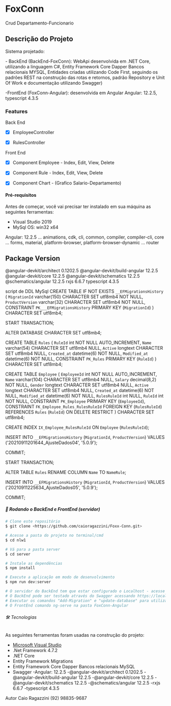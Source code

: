 # FoxConn
Crud Departamento-Funcionario

## Descrição do Projeto
<p align="left">
	Sistema projetado:
	<p>- BackEnd (BackEnd-FoxConn): WebApi desenvolvida em .NET Core, utilizando a linguagem C#, Entity Framework Core Dapper Bancos relacionais MYSQL, Entidades criadas utilizando Code First, seguindo os padrões REST na construção das rotas e retornos, padrão Repository e Unit Of Work e documentação utilizando Swagger)</p>
	<p>-FrontEnd (FoxConn-Angular): desenvolvida em Angular Angular: 12.2.5, typescript 4.3.5</p>
	
### Features
Back End
- [x] EmployeeController
- [x] RulesController


Front End
- [x] Component Employee - Index, Edit, View, Delete
- [x] Component Rule - Index, Edit, View, Delete
- [x] Component Chart - (Grafico Salario-Departamento)


#### Pré-requisitos

Antes de começar, você vai precisar ter instalado em sua máquina as seguintes ferramentas:
- Visual Studio 2019
- MySql 
OS: win32 x64

Angular: 12.2.5
... animations, cdk, cli, common, compiler, compiler-cli, core
... forms, material, platform-browser, platform-browser-dynamic
... router

Package                         Version
---------------------------------------------------------
@angular-devkit/architect       0.1202.5
@angular-devkit/build-angular   12.2.5
@angular-devkit/core            12.2.5
@angular-devkit/schematics      12.2.5
@schematics/angular             12.2.5
rxjs                            6.6.7
typescript                      4.3.5

script de DDL MySql
CREATE TABLE IF NOT EXISTS `__EFMigrationsHistory` (
    `MigrationId` varchar(150) CHARACTER SET utf8mb4 NOT NULL,
    `ProductVersion` varchar(32) CHARACTER SET utf8mb4 NOT NULL,
    CONSTRAINT `PK___EFMigrationsHistory` PRIMARY KEY (`MigrationId`)
) CHARACTER SET utf8mb4;

START TRANSACTION;

ALTER DATABASE CHARACTER SET utf8mb4;

CREATE TABLE `Rules` (
    `RuleId` int NOT NULL AUTO_INCREMENT,
    `Name` varchar(54) CHARACTER SET utf8mb4 NULL,
    `Active` longtext CHARACTER SET utf8mb4 NULL,
    `Created_at` datetime(6) NOT NULL,
    `Modified_at` datetime(6) NOT NULL,
    CONSTRAINT `PK_Rules` PRIMARY KEY (`RuleId`)
) CHARACTER SET utf8mb4;

CREATE TABLE `Employee` (
    `EmployeeId` int NOT NULL AUTO_INCREMENT,
    `Name` varchar(104) CHARACTER SET utf8mb4 NULL,
    `Salary` decimal(8,2) NOT NULL,
    `Gender` longtext CHARACTER SET utf8mb4 NULL,
    `Active` longtext CHARACTER SET utf8mb4 NULL,
    `Created_at` datetime(6) NOT NULL,
    `Modified_at` datetime(6) NOT NULL,
    `RulesRuleId` int NULL,
    `RuleId` int NOT NULL,
    CONSTRAINT `PK_Employee` PRIMARY KEY (`EmployeeId`),
    CONSTRAINT `FK_Employee_Rules_RulesRuleId` FOREIGN KEY (`RulesRuleId`) REFERENCES `Rules` (`RuleId`) ON DELETE RESTRICT
) CHARACTER SET utf8mb4;

CREATE INDEX `IX_Employee_RulesRuleId` ON `Employee` (`RulesRuleId`);

INSERT INTO `__EFMigrationsHistory` (`MigrationId`, `ProductVersion`)
VALUES ('20210911201644_AjusteDados04', '5.0.9');

COMMIT;

START TRANSACTION;

ALTER TABLE `Rules` RENAME COLUMN `Name` TO `NameRule`;

INSERT INTO `__EFMigrationsHistory` (`MigrationId`, `ProductVersion`)
VALUES ('20210911225634_AjusteDados05', '5.0.9');

COMMIT;

##### 🎲 Rodando o BackEnd e FrontEnd (servidor)

```bash
# Clone este repositório
$ git clone <https://github.com/caioragazzini/Foxx-Conn.git>

# Acesse a pasta do projeto no terminal/cmd
$ cd nlw1

# Vá para a pasta server
$ cd server

# Instale as dependências
$ npm install

# Execute a aplicação em modo de desenvolvimento
$ npm run dev:server

# O servidor do BackEnd tem que estar configurado o Localhost - acesse <https://localhost:44316/>
# O BackEnd pode ser testado através do Swagger acessando https://localhost:44316/swagger/index.html
# Executar os comandos "Add-Migration" e "update-database" para utilizar os recurso Migrations do Entity Framework
# O FrontEnd comando ng-serve na pasta FoxConn-Angular
```

###### 🛠 Tecnologias

As seguintes ferramentas foram usadas na construção do projeto:

- [Microsoft Visual Studio](https://expo.io/)
- .Net Framework 4.7.2
- .NET Core
- Entity Framework Migrations
- Entity Framework Core Dapper Bancos relacionais MySQL 
- Swagger
-Angular: 12.2.5
-@angular-devkit/architect       0.1202.5
-@angular-devkit/build-angular   12.2.5
-@angular-devkit/core            12.2.5
-@angular-devkit/schematics      12.2.5
-@schematics/angular             12.2.5
-rxjs                            6.6.7
-typescript                      4.3.5


Autor
Caio Ragazzini
(92) 98835-9687

